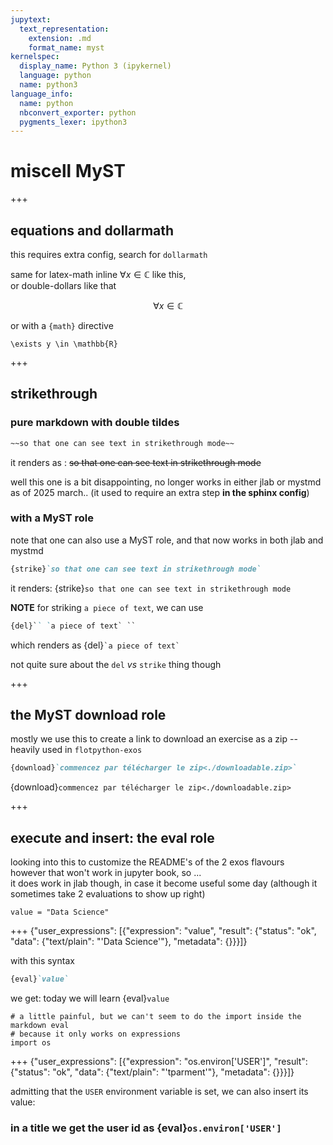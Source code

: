 ```yaml
---
jupytext:
  text_representation:
    extension: .md
    format_name: myst
kernelspec:
  display_name: Python 3 (ipykernel)
  language: python
  name: python3
language_info:
  name: python
  nbconvert_exporter: python
  pygments_lexer: ipython3
---
```


# miscell MyST

+++

## equations and dollarmath

this requires extra config, search for `dollarmath`

same for latex-math inline $\forall x\in \mathbb{C}$ like this,  
or double-dollars like that

$$
\forall x\in \mathbb{C}
$$

or with a `{math}` directive

```{math}
\exists y \in \mathbb{R}
```

+++

## strikethrough

### pure markdown with double tildes

```markdown
~~so that one can see text in strikethrough mode~~
```

it renders as : ~~so that one can see text in strikethrough mode~~

well this one is a bit disappointing, no longer works in either jlab or mystmd
as of 2025 march.. (it used to require  an extra step **in the sphinx config**)

### with a MyST role

note that one can also use a MyST role, and that now works in both jlab and mystmd

```markdown
{strike}`so that one can see text in strikethrough mode`
```

it renders: {strike}`so that one can see text in strikethrough mode`

**NOTE** for striking `a piece of text`, we can use

```markdown
{del}`` `a piece of text` ``
```

which renders as {del}`` `a piece of text` ``

not quite sure about the `del` *vs* `strike` thing though

+++

## the MyST download role

mostly we use this to create a link to download an exercise as a zip -- 
heavily used in `flotpython-exos`

```markdown
{download}`commencez par télécharger le zip<./downloadable.zip>`
```

{download}`commencez par télécharger le zip<./downloadable.zip>`

+++

## execute and insert: the eval role

looking into this to customize the README's of the 2 exos flavours  
however that won't work in jupyter book, so ...  
it does work in jlab though, in case it become useful some day (although it sometimes take 2 evaluations to show up right)

```{code-cell} ipython3
value = "Data Science"
```

+++ {"user_expressions": [{"expression": "value", "result": {"status": "ok", "data": {"text/plain": "'Data Science'"}, "metadata": {}}}]}

with this syntax
```markdown
{eval}`value`
```
we get: today we will learn {eval}`value`

```{code-cell} ipython3
# a little painful, but we can't seem to do the import inside the markdown eval
# because it only works on expressions 
import os
```

+++ {"user_expressions": [{"expression": "os.environ['USER']", "result": {"status": "ok", "data": {"text/plain": "'tparment'"}, "metadata": {}}}]}

admitting that the `USER` environment variable is set, we can also insert its value:

### in a title we get the user id as {eval}`os.environ['USER']`
